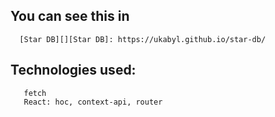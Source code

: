 ## You can see this in 
      [Star DB][][Star DB]: https://ukabyl.github.io/star-db/
      
## Technologies used:
       fetch
       React: hoc, context-api, router
